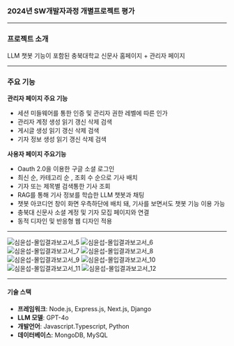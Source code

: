 ### 2024년 SW개발자과정 개별프로젝트 평가

---

### 프로젝트 소개
LLM 챗봇 기능이 포함된 충북대학교 신문사 홈페이지 + 관리자 페이지

---

### 주요 기능

**관리자 페이지 주요 기능**
- 세션 미들웨어를 통한 인증 및 관리자 권한 레벨에 따른 인가 
- 관리자 계정 생성 읽기 갱신 삭제 검색
- 게시글 생성 읽기 갱신 삭제 검색
- 기자 정보 생성 읽기 갱신 삭제 검색

**사용자 페이지 주요기능** 
- Oauth 2.0을 이용한 구글 소셜 로그인
- 최신 순, 카테고리 순 , 조회 수 순으로 기사 배치 
- 기자 또는 제목별 검색통한 기사 조회
- RAG를 통해 기사 정보를 학습한 LLM 챗봇과 채팅 
- 챗봇 아코디언 창이 화면 우측하단에 배치 돼, 기사를 보면서도 챗봇 기능 이용 가능
- 충북대 신문사 소셜 계정 및 기자 모집 페이지와 연결
- 동적 디자인 및 반응형 웹 디자인 적용

---
![심윤섭-몰입결과보고서_5](https://github.com/user-attachments/assets/278c4833-4b74-486a-af28-7613a44a9b1d)
![심윤섭-몰입결과보고서_6](https://github.com/user-attachments/assets/7de68afb-9012-4e6a-9940-baa0cba16880)
![심윤섭-몰입결과보고서_7](https://github.com/user-attachments/assets/4c952756-9470-490b-8fa9-53bc2137359f)
![심윤섭-몰입결과보고서_8](https://github.com/user-attachments/assets/2a9a705c-2933-4747-91a4-9f63a04fb8bf)
![심윤섭-몰입결과보고서_9](https://github.com/user-attachments/assets/fa771542-2d38-4fc7-8486-c6697db56757)
![심윤섭-몰입결과보고서_10](https://github.com/user-attachments/assets/897ddf4c-2f5b-4511-8921-30a0aaa63b7e)
![심윤섭-몰입결과보고서_11](https://github.com/user-attachments/assets/b2b55c25-3125-4fbd-86b8-360e002cd608)
![심윤섭-몰입결과보고서_12](https://github.com/user-attachments/assets/bbe4536a-c0b3-4051-9818-575fbc301f8d)


---

#### 기술 스택
- **프레임워크**: Node.js, Express.js, Next.js, Django
- **LLM 모델**: GPT-4o
- **개발언어**: Javascript.Typescript, Python
- **데이터베이스**: MongoDB, MySQL
